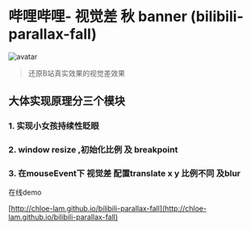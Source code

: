 #  哔哩哔哩- 视觉差 秋 banner (bilibili-parallax-fall)
![avatar](https://user-images.githubusercontent.com/60084718/98898795-58c1ae00-24e9-11eb-8725-8a003d7482e1.png)
> 还原B站真实效果的视觉差效果

## 大体实现原理分三个模块


### 1. 实现小女孩持续性眨眼

### 2. window resize ,初始化比例 及 breakpoint

### 3. 在mouseEvent下 视觉差 配置translate x y 比例不同 及blur


在线demo

[http://chloe-lam.github.io/bilibili-parallax-fall](http://chloe-lam.github.io/bilibili-parallax-fall)